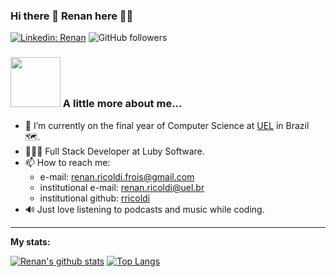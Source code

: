 ### Hi there 👋 Renan here 👨‍💻

[![Linkedin: Renan](https://img.shields.io/badge/-renan-blue?style=flat-square&logo=Linkedin&logoColor=white&link=https://www.linkedin.com/in/renanricoldi/)](https://www.linkedin.com/in/renanricoldi/)
![GitHub followers](https://img.shields.io/github/followers/RenanRicoldi?label=Follow&style=social)

### <img src="https://media.giphy.com/media/3knKct3fGqxhK/giphy.gif" width="80"> A little more about me...

- 🔭 I’m currently on the final year of Computer Science at [UEL](http://portal.uel.br/home) in Brazil 🗺.
- 👨🏻‍💻 Full Stack Developer at Luby Software.
- 📫 How to reach me: 
  - e-mail: renan.ricoldi.frois@gmail.com
  - institutional e-mail: renan.ricoldi@uel.br
  - institutional github: [rricoldi](https://github.com/rricoldi)
- 🔊 Just love listening to podcasts and music while coding.

---

**My stats:**  

[![Renan's github stats](https://github-readme-stats.vercel.app/api?username=RenanRicoldi&count_private=true&show_icons=true)](https://github.com/anuraghazra/github-readme-stats)
[![Top Langs](https://github-readme-stats.vercel.app/api/top-langs/?username=RenanRicoldi&layout=compact&hide=Ruby,Objective-C)](https://github.com/anuraghazra/github-readme-stats)
